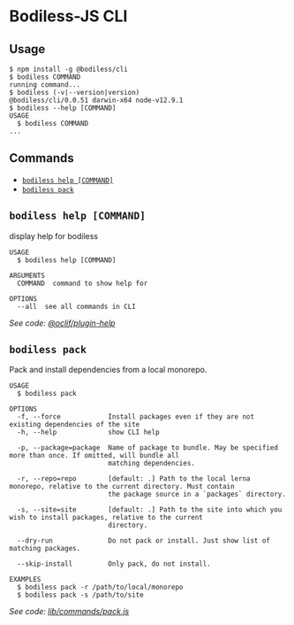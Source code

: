 # Bodiless-JS CLI

## Usage
<!-- usage -->
```sh-session
$ npm install -g @bodiless/cli
$ bodiless COMMAND
running command...
$ bodiless (-v|--version|version)
@bodiless/cli/0.0.51 darwin-x64 node-v12.9.1
$ bodiless --help [COMMAND]
USAGE
  $ bodiless COMMAND
...
```
<!-- usagestop -->

## Commands
<!-- commands -->
* [`bodiless help [COMMAND]`](#bodiless-help-command)
* [`bodiless pack`](#bodiless-pack)

## `bodiless help [COMMAND]`

display help for bodiless

```
USAGE
  $ bodiless help [COMMAND]

ARGUMENTS
  COMMAND  command to show help for

OPTIONS
  --all  see all commands in CLI
```

_See code: [@oclif/plugin-help](https://github.com/oclif/plugin-help/blob/v2.2.3/src/commands/help.ts)_

## `bodiless pack`

Pack and install dependencies from a local monorepo.

```
USAGE
  $ bodiless pack

OPTIONS
  -f, --force            Install packages even if they are not existing dependencies of the site
  -h, --help             show CLI help

  -p, --package=package  Name of package to bundle. May be specified more than once. If omitted, will bundle all
                         matching dependencies.

  -r, --repo=repo        [default: .] Path to the local lerna monorepo, relative to the current directory. Must contain
                         the package source in a `packages` directory.

  -s, --site=site        [default: .] Path to the site into which you wish to install packages, relative to the current
                         directory.

  --dry-run              Do not pack or install. Just show list of matching packages.

  --skip-install         Only pack, do not install.

EXAMPLES
  $ bodiless pack -r /path/to/local/monorepo
  $ bodiless pack -s /path/to/site
```

_See code: [lib/commands/pack.js](https://github.com/johnsonandjohnson/Bodiless-JS/tree/master/packages/bodiless-cli/src)_
<!-- commandsstop -->
